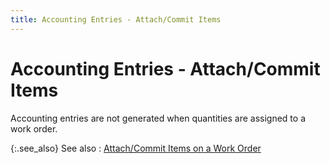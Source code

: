 ```yaml
---
title: Accounting Entries - Attach/Commit Items
---
```


# Accounting Entries - Attach/Commit Items


Accounting entries are not generated when quantities  are assigned to a work order.


{:.see_also}
See also
: [Attach/Commit  Items on a Work Order]({{site.ba_baseurl}}/prod-asm/att-cmt-items-to-wo/attach_commit_items_to_a_work_order_profile_assembly_content.html)
